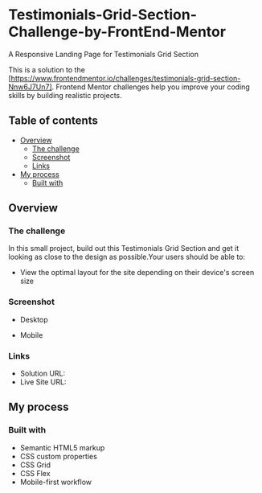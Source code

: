 # Testimonials-Grid-Section-Challenge-by-FrontEnd-Mentor
A Responsive Landing Page for Testimonials Grid Section

This is a solution to the [https://www.frontendmentor.io/challenges/testimonials-grid-section-Nnw6J7Un7]. Frontend Mentor challenges help you improve your coding skills by building realistic projects.

## Table of contents

- [Overview](#overview)
  - [The challenge](#the-challenge)
  - [Screenshot](#screenshot)
  - [Links](#links)
- [My process](#my-process)
  - [Built with](#built-with)

## Overview

### The challenge
In this small project, build out this Testimonials Grid Section and get it looking as close to the design as possible.Your users should be able to:
- View the optimal layout for the site depending on their device's screen size

### Screenshot
- Desktop
  
- Mobile

### Links

- Solution URL: 
- Live Site URL: 

## My process

### Built with

- Semantic HTML5 markup
- CSS custom properties
- CSS Grid
- CSS Flex
- Mobile-first workflow


